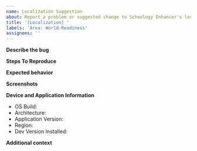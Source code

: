 ```yaml
---
name: Localization Suggestion
about: Report a problem or suggested change to Schoology Enhancer's localized content.
title: '[Localization] '
labels: 'Area: World-Readiness'
assignees: ''
---
```

<!--
PLEASE NOTE: 
We cannot _merge_ any suggested localization changes to our localized resources files. These files are automatically generated from an internal localization process.  Any suggestion submitted this way will be duplicated into our internal localization system, and then closed here.

Alternatively, you can launch feedback-hub://, click on the "Language Community" tab on the left-side of the app, and follow the steps to submit a localization suggestion that way.  (The "Language Community" tab currently will only be visible if your system is running a non-English language).

Before filing a bug
- Ensure the bug reproduces on the latest version of the app.
- Search existing issues and make sure this issue is not already filed.
-->

**Describe the bug**
<!-- A clear and concise description of what the bug is. -->

**Steps To Reproduce**
<!--
Steps to reproduce the behavior:
1. Go to '...'
2. Click on '....'
3. Scroll down to '....'
4. See error
-->

**Expected behavior**
<!-- A clear and concise description of what you expected to happen. -->

**Screenshots**
<!-- If applicable, add screenshots to help explain your problem. -->

**Device and Application Information**
 - OS Build:
 - Architecture:
 - Application Version:
 - Region: 
 - Dev Version Installed: 
 
<!--
Run the following commands in Powershell and copy/paste the output.
" - OS Build: $([Environment]::OSVersion.Version)"
" - Architecture: $((Get-AppxPackage -Name Microsoft.WindowsCalculator).Architecture)"
" - Application Version: $((Get-AppxPackage -Name Microsoft.WindowsCalculator).Version)"
" - Region: $((Get-Culture).Name)"
" - Dev Version Installed: $($null -ne (Get-AppxPackage -Name Microsoft.WindowsCalculator.Dev))"
-->

**Additional context**
<!-- Add any other context about the problem here. -->
